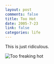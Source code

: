 ```yaml
--- 
layout: post
comments: false
title: Too Hot
date: 2005-7-23
link: false
categories: life
---
```

This is just ridiculous.

<img src="http://zanshin.net/images/TooHot.jpg" title="Too freaking hot">
